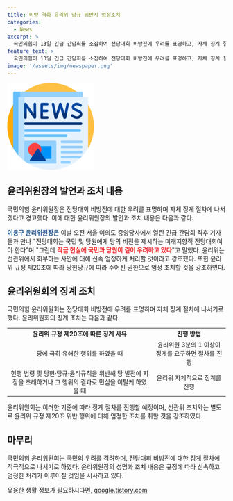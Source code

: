 ```yaml
---
title: 비방 격화 윤리위 당규 위반시 엄정조치
categories:
  - News
excerpt: >
  국민의힘이 13일 긴급 간담회를 소집하여 전당대회 비방전에 우려를 표명하고, 자체 징계 절차에 나서겠다고 경고했다. 윤리위원장은 전당대회는 국민 및 당원에게 당의 비전을 제시하는 미래지향적 전당대회여야 한다며 현재 국민과 당원의 우려가 깊다고 밝혔다. 또한, 윤리위 규정에 따라 선관위 결정과 상관없이 징계 프로세스를 진행할 것이라 강조했다. 후보 간 비방전에 대한 조치가 계속되는 가운데 윤리위는 주의를 당부하고, 결정에 불복한 후보들에 대한 구체적 응답은 회피했다.
feature_text: >
  국민의힘이 13일 긴급 간담회를 소집하여 전당대회 비방전에 우려를 표명하고, 자체 징계 절차에 나서겠다고 경고했다. 윤리위원장은 전당대회는 국민 및 당원에게 당의 비전을 제시하는 미래지향적 전당대회여야 한다며 현재 국민과 당원의 우려가 깊다고 밝혔다. 또한, 윤리위 규정에 따라 선관위 결정과 상관없이 징계 프로세스를 진행할 것이라 강조했다. 후보 간 비방전에 대한 조치가 계속되는 가운데 윤리위는 주의를 당부하고, 결정에 불복한 후보들에 대한 구체적 응답은 회피했다.
image: '/assets/img/newspaper.png'
---
```


<p><img src="/assets/img/newspaper.png" alt="kimp 속보" /></p>

<h2 data-ke-size="size26">윤리위원장의 발언과 조치 내용</h2>

<p>국민의힘 윤리위원장은 전당대회 비방전에 대한 우려를 표명하며 자체 징계 절차에 나서겠다고 경고했다. 이에 대한 윤리위원장의 발언과 조치 내용은 다음과 같다.</p>

<p data-ke-size="size16"><b><span style="color: #1a5490;">이용구 윤리위원장은</span></b> 이날 오전 서울 여의도 중앙당사에서 열린 긴급 간담회 직후 기자들과 만나 "전당대회는 국민 및 당원에게 당의 비전을 제시하는 미래지향적 전당대회여야 한다"며 "그런데 <b><span style="color: #ee2323;">작금 현실에 국민과 당원이 깊이 우려하고 있다</span></b>"고 말했다. 윤리위는 선관위에서 회부하는 사안에 대해 신속 엄정하게 처리할 것이라고 강조했다. 또한 윤리위 규정 제20조에 따라 당헌당규에 따라 주어진 권한으로 엄정 조치할 것을 강조하였다.</p>

<h2 data-ke-size="size26">윤리위원회의 징계 조치</h2>

<p>국민의힘 윤리위원회는 전당대회 비방전에 우려를 표명하며 자체 징계 절차에 나서기로 했다. 윤리위원회의 징계 조치는 다음과 같다.</p>

<table>
    <tr>
        <td style="text-align: center; height: 17px;"><b>윤리위 규정 제20조에 따른 징계 사유</b></td>
        <td style="text-align: center; height: 17px;"><b>진행 방법</b></td>
    </tr>
    <tr>
        <td style="text-align: center; height: 17px;">당에 극히 유해한 행위를 하였을 때</td>
        <td style="text-align: center; height: 17px;">윤리위원 3분의 1 이상이 징계를 요구하면 절차를 진행</td>
    </tr>
    <tr>
        <td style="text-align: center; height: 17px;">현행 법령 및 당헌·당규·윤리규칙을 위반해 당 발전에 지장을 초래하거나 그 행위의 결과로 민심을 이탈케 하였을 때</td>
        <td style="text-align: center; height: 17px;">윤리위 자체적으로 징계를 진행</td>
    </tr>
</table>

<p>윤리위원회는 이러한 기준에 따라 징계 절차를 진행할 예정이며, 선관위 조치와는 별도로 윤리위 규정 제20조 위반 행위에 대해 엄정한 조치를 취할 것을 강조하였다.</p>

<h2 data-ke-size="size26">마무리</h2>

<p>국민의힘 윤리위원회는 국민의 우려를 격려하며, 전당대회 비방전에 대한 징계 절차에 적극적으로 나서기로 하였다. 윤리위원장의 성명과 조치 내용은 규정에 따라 신속하고 엄정한 처리가 이루어질 것임을 시사하고 있다.</p>
유용한 생활 정보가 필요하시다면, <a href="https://qoogle.tistory.com" rel="dofollow">qoogle.tistory.com</a>


